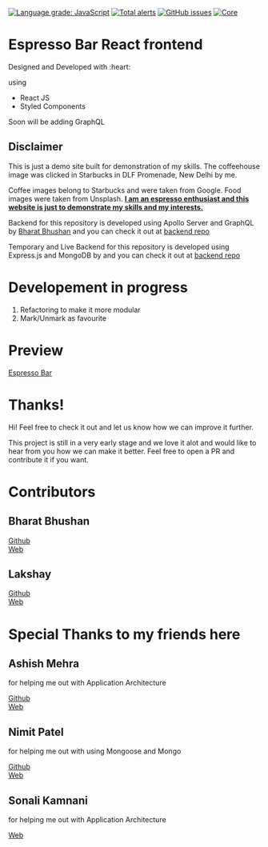 [![Language grade: JavaScript](https://img.shields.io/lgtm/grade/javascript/g/ilakshay14/espressobar.svg?logo=lgtm&logoWidth=18)](https://lgtm.com/projects/g/ilakshay14/espressobar/context:javascript) [![Total alerts](https://img.shields.io/lgtm/alerts/g/ilakshay14/espressobar.svg?logo=lgtm&logoWidth=18)](https://lgtm.com/projects/g/ilakshay14/espressobar/alerts/) [![GitHub issues](https://img.shields.io/github/issues/ilakshay14/espressobar)](https://github.com/ilakshay14/espressobar/issues) [![Core](https://img.shields.io/badge/core-ReactJS-blue)](https://github.com/ilakshay14/espressobar)


# Espresso Bar React frontend

<p>Designed and Developed with :heart: </p> using
<ul>
    <li>React JS</li>
    <li>Styled Components</li>
</ul>

<p>Soon will be adding GraphQL</p>

<h2>Disclaimer</h2>
<p>This is just a demo site built for demonstration of my skills. The coffeehouse image was clicked in Starbucks in DLF Promenade, New Delhi by me.</p>
<p>Coffee images belong to Starbucks and were taken from Google. Food images were taken from Unsplash.

<strong>
    <u>I am an espresso enthusiast and this website is just to demonstrate my skills and my interests.</u>
</strong>
</p>

<p>
    Backend for this repository is developed using Apollo Server and GraphQL by <a href="https://github.com/nalayakengineer">Bharat Bhushan<a/> and you can check it out at
    <a href="https://github.com/nalayakengineer/espressobar-backend"><u>backend repo</u><a/>
</p>

<p>
    Temporary and Live Backend for this repository is developed using Express.js and MongoDB by and you can check it out at <a href="https://github.com/ilakshay14/espressobar-backend-node"><u>backend repo</u><a/>
</p>

# Developement in progress
<ol>
    <li>Refactoring to make it more modular</li>
    <li>Mark/Unmark as favourite</li>
</ol>

# Preview
<a href="http://espressobar.lakshay.xyz/">Espresso Bar<a/>

# Thanks!
<p>Hi! Feel free to check it out and let us know how we can improve it further.</p>
<p>This project is still in a very early stage and we love it alot and would like to hear from you how we can make it better. Feel free to open a PR and contribute it if you want.</p>

# Contributors

<p>
    <h2>Bharat Bhushan</h2>
    <a href="https://github.com/nalayakengineer">Github</a><br/>
    <a href="http://bharatbhushan.me/">Web</a>
</p>
<p>
    <h2>Lakshay</h2>
    <a href="https://github.com/ilakshay14">Github</a><br/>
    <a href="https://lakshay.xyz/">Web</a>
</p>

# Special Thanks to my friends here 
<p>
    <h2>Ashish Mehra</h2><p> for helping me out with Application Architecture</p>
    <a href="https://github.com/mashish584">Github</a><br/>
    <a href="https://ashish-mehra.netlify.app/">Web</a>
</p>
<p>
    <h2>Nimit Patel</h2><p> for helping me out with using Mongoose and Mongo</p>
    <a href="https://github.com/nimitpatel">Github</a><br/>
    <a href="https://nimitpatel.dev/">Web</a>
</p>
<p>
    <h2>Sonali Kamnani</h2><p> for helping me out with Application Architecture</p>
    <a href="https://sonalikamnani.pb.online/">Web</a>
</p>


